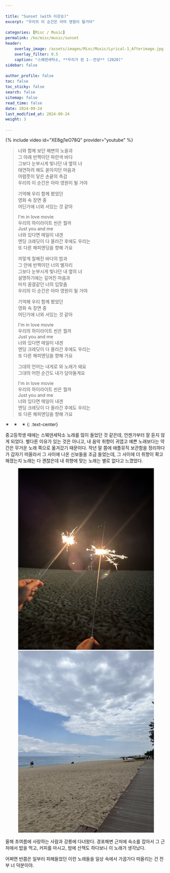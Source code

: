 ```yaml
---

title: "Sunset (with 이강승)"
excerpt: "우리의 이 순간은 아마 영원이 될거야"

categories: [Misc / Music]
permalink: /ko/misc/music/sunset
header:
    overlay_image: /assets/images/Misc/Music/Lyrical-1_Afterimage.jpg
    overlay_filter: 0.5
    caption: "스웨덴세탁소, **우리가 핀 1--잔상** (2020)"
sidebar: false

author_profile: false
toc: false
toc_sticky: false
search: false
sitemap: false
read_time: false
date: 2024-09-24
last_modified_at: 2024-09-24
weight: 3

---
```


{% include video id="XE8gj1eO78Q" provider="youtube" %}

>너와 함께 보던 해변의 노을과  
그 아래 반짝이던 파란색 바다  
그보다 눈부시게 빛나던 내 옆의 너  
태연하려 해도 쏟아지던 마음과  
어렴풋이 닿은 손끝의 촉감  
우리의 이 순간은 아마 영원이 될 거야  
> 
> 기억해 우리 함께 봤었던  
영화 속 장면 중   
어딘가에 너와 서있는 것 같아  
> 
> I'm in love movie  
우리의 하이라이트 씬은 뭘까  
Just you and me  
너와 있다면 매일이 내겐  
엔딩 크레딧이 다 올라간 후에도 우리는  
또 다른 해피엔딩을 향해 가요  
> 
> 까맣게 칠해진 바다의 밤과  
그 안에 반짝이던 너의 별자리  
그보다 눈부시게 빛나던 내 옆의 너  
설명하기에는 깊어진 마음과  
마치 꿈결같던 너의 입맞춤  
우리의 이 순간은 아마 영원이 될 거야  
> 
> 기억해 우리 함께 봤었던  
영화 속 장면 중  
어딘가에 너와 서있는 것 같아  
> 
>I'm in love movie  
우리의 하이라이트 씬은 뭘까  
Just you and me  
너와 있다면 매일이 내겐  
엔딩 크레딧이 다 올라간 후에도 우리는  
또 다른 해피엔딩을 향해 가요  
> 
> 그대의 언어는 내게로 와 노래가 돼요  
그대의 어떤 순간도 내가 담아둘게요
> 
> I'm in love movie  
우리의 하이라이트 씬은 뭘까  
Just you and me  
너와 있다면 매일이 내겐  
엔딩 크레딧이 다 올라간 후에도 우리는  
또 다른 해피엔딩을 향해 가요  

✶&emsp;✶&emsp;✶
{: .text-center}

중고등학생 때에는 스웨덴세탁소 노래를 많이 들었던 것 같은데, 언젠가부터 잘 듣지 않게 되었다. 별다른 이유가 있는 것은 아니고, 내 음악 취향이 귀엽고 예쁜 노래보다는 약간은 무거운 노래 쪽으로 옮겨갔기 때문이다. 작년 말 쯤에 애플뮤직 보관함을 정리하다가 갑자기 떠올라서 그 사이에 나온 신보들을 조금 들었는데, 그 사이에 더 취향이 확고해졌는지 노래는 다 괜찮은데 내 취향에 맞는 노래는 별로 없다고 느꼈었다. 

<figure class="half">
    <img src="/assets/images/Misc/Music/Sunset-1.jpg">
    <img src="/assets/images/Misc/Music/Sunset-2.jpeg">
</figure>

올해 초여름에 사랑하는 사람과 강릉에 다녀왔다. 경포해변 근처에 숙소를 잡아서 그 근처에서 밥을 먹고, 커피를 마시고, 밤에 산책도 하다보니 이 노래가 생각났다. 

어쩌면 반쯤은 일부러 피해들었던 이런 노래들을 일상 속에서 가끔가다 떠올리는 건 전부 너 덕분이야. 